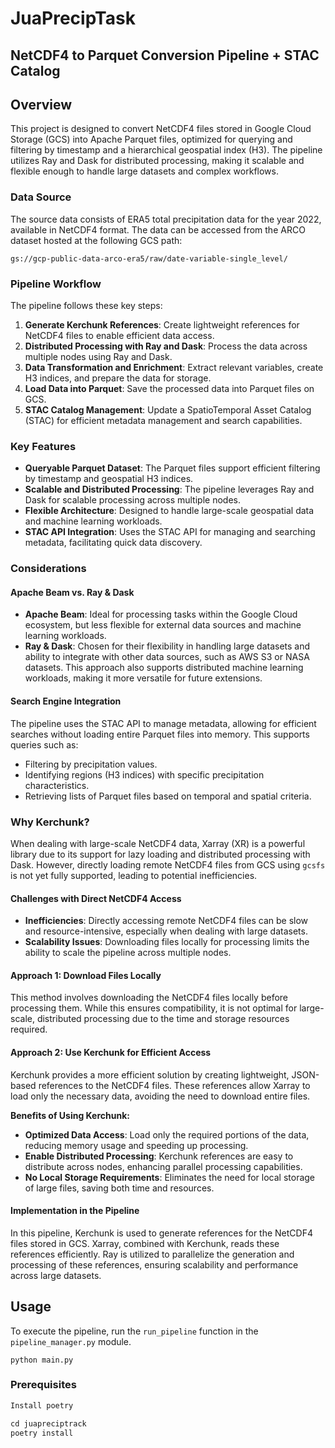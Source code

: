 # JuaPrecipTask

## NetCDF4 to Parquet Conversion Pipeline + STAC Catalog

## Overview

This project is designed to convert NetCDF4 files stored in Google Cloud Storage (GCS) into Apache Parquet files, optimized for querying and filtering by timestamp and a hierarchical geospatial index (H3). The pipeline utilizes Ray and Dask for distributed processing, making it scalable and flexible enough to handle large datasets and complex workflows.

### Data Source

The source data consists of ERA5 total precipitation data for the year 2022, available in NetCDF4 format. The data can be accessed from the ARCO dataset hosted at the following GCS path:

``gs://gcp-public-data-arco-era5/raw/date-variable-single_level/``



### Pipeline Workflow

The pipeline follows these key steps:

1. **Generate Kerchunk References**: Create lightweight references for NetCDF4 files to enable efficient data access.
2. **Distributed Processing with Ray and Dask**: Process the data across multiple nodes using Ray and Dask.
3. **Data Transformation and Enrichment**: Extract relevant variables, create H3 indices, and prepare the data for storage.
4. **Load Data into Parquet**: Save the processed data into Parquet files on GCS.
5. **STAC Catalog Management**: Update a SpatioTemporal Asset Catalog (STAC) for efficient metadata management and search capabilities.

### Key Features

- **Queryable Parquet Dataset**: The Parquet files support efficient filtering by timestamp and geospatial H3 indices.
- **Scalable and Distributed Processing**: The pipeline leverages Ray and Dask for scalable processing across multiple nodes.
- **Flexible Architecture**: Designed to handle large-scale geospatial data and machine learning workloads.
- **STAC API Integration**: Uses the STAC API for managing and searching metadata, facilitating quick data discovery.

### Considerations

#### Apache Beam vs. Ray & Dask

- **Apache Beam**: Ideal for processing tasks within the Google Cloud ecosystem, but less flexible for external data sources and machine learning workloads.
- **Ray & Dask**: Chosen for their flexibility in handling large datasets and ability to integrate with other data sources, such as AWS S3 or NASA datasets. This approach also supports distributed machine learning workloads, making it more versatile for future extensions.

#### Search Engine Integration

The pipeline uses the STAC API to manage metadata, allowing for efficient searches without loading entire Parquet files into memory. This supports queries such as:

- Filtering by precipitation values.
- Identifying regions (H3 indices) with specific precipitation characteristics.
- Retrieving lists of Parquet files based on temporal and spatial criteria.

### Why Kerchunk?

When dealing with large-scale NetCDF4 data, Xarray (XR) is a powerful library due to its support for lazy loading and distributed processing with Dask. However, directly loading remote NetCDF4 files from GCS using `gcsfs` is not yet fully supported, leading to potential inefficiencies.

#### Challenges with Direct NetCDF4 Access

- **Inefficiencies**: Directly accessing remote NetCDF4 files can be slow and resource-intensive, especially when dealing with large datasets.
- **Scalability Issues**: Downloading files locally for processing limits the ability to scale the pipeline across multiple nodes.

#### Approach 1: Download Files Locally

This method involves downloading the NetCDF4 files locally before processing them. While this ensures compatibility, it is not optimal for large-scale, distributed processing due to the time and storage resources required.

#### Approach 2: Use Kerchunk for Efficient Access

Kerchunk provides a more efficient solution by creating lightweight, JSON-based references to the NetCDF4 files. These references allow Xarray to load only the necessary data, avoiding the need to download entire files.

**Benefits of Using Kerchunk:**

- **Optimized Data Access**: Load only the required portions of the data, reducing memory usage and speeding up processing.
- **Enable Distributed Processing**: Kerchunk references are easy to distribute across nodes, enhancing parallel processing capabilities.
- **No Local Storage Requirements**: Eliminates the need for local storage of large files, saving both time and resources.

#### Implementation in the Pipeline

In this pipeline, Kerchunk is used to generate references for the NetCDF4 files stored in GCS. Xarray, combined with Kerchunk, reads these references efficiently. Ray is utilized to parallelize the generation and processing of these references, ensuring scalability and performance across large datasets.

## Usage

To execute the pipeline, run the `run_pipeline` function in the `pipeline_manager.py` module. 

```python main.py```


### Prerequisites
```python
Install poetry

cd juapreciptrack
poetry install

```
